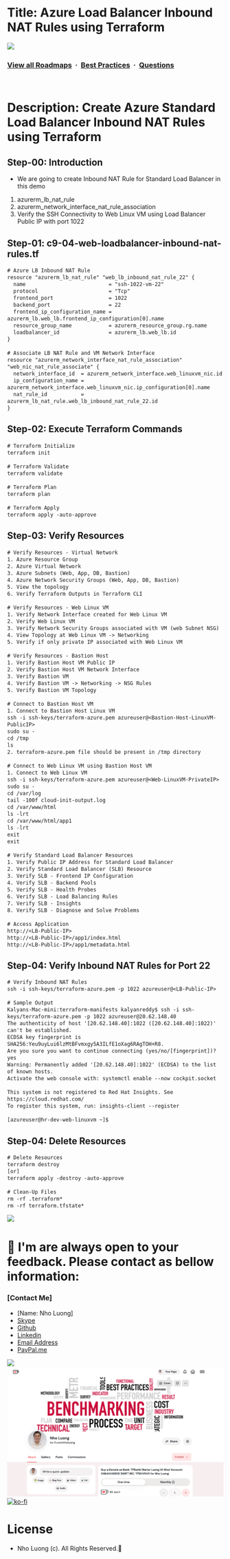 # Title: Azure Load Balancer Inbound NAT Rules using Terraform

![](https://i.imgur.com/waxVImv.png)
### [View all Roadmaps](https://github.com/nholuongut/all-roadmaps) &nbsp;&middot;&nbsp; [Best Practices](https://github.com/nholuongut/all-roadmaps/blob/main/public/best-practices/) &nbsp;&middot;&nbsp; [Questions](https://www.linkedin.com/in/nholuong/)
<br/>

# Description: Create Azure Standard Load Balancer Inbound NAT Rules using Terraform

## Step-00: Introduction
- We are going to create Inbound NAT Rule for Standard Load Balancer in this demo
1. azurerm_lb_nat_rule
2. azurerm_network_interface_nat_rule_association
3. Verify the SSH Connectivity to Web Linux VM using Load Balancer Public IP with port 1022

## Step-01: c9-04-web-loadbalancer-inbound-nat-rules.tf
```t
# Azure LB Inbound NAT Rule
resource "azurerm_lb_nat_rule" "web_lb_inbound_nat_rule_22" {
  name                           = "ssh-1022-vm-22"
  protocol                       = "Tcp"
  frontend_port                  = 1022
  backend_port                   = 22
  frontend_ip_configuration_name = azurerm_lb.web_lb.frontend_ip_configuration[0].name  
  resource_group_name            = azurerm_resource_group.rg.name
  loadbalancer_id                = azurerm_lb.web_lb.id
}

# Associate LB NAT Rule and VM Network Interface
resource "azurerm_network_interface_nat_rule_association" "web_nic_nat_rule_associate" {
  network_interface_id  = azurerm_network_interface.web_linuxvm_nic.id
  ip_configuration_name = azurerm_network_interface.web_linuxvm_nic.ip_configuration[0].name 
  nat_rule_id           = azurerm_lb_nat_rule.web_lb_inbound_nat_rule_22.id
}
```

## Step-02: Execute Terraform Commands
```t
# Terraform Initialize
terraform init

# Terraform Validate
terraform validate

# Terraform Plan
terraform plan

# Terraform Apply
terraform apply -auto-approve
```

## Step-03: Verify Resources
```t
# Verify Resources - Virtual Network
1. Azure Resource Group
2. Azure Virtual Network
3. Azure Subnets (Web, App, DB, Bastion)
4. Azure Network Security Groups (Web, App, DB, Bastion)
5. View the topology
6. Verify Terraform Outputs in Terraform CLI

# Verify Resources - Web Linux VM 
1. Verify Network Interface created for Web Linux VM
2. Verify Web Linux VM
3. Verify Network Security Groups associated with VM (web Subnet NSG)
4. View Topology at Web Linux VM -> Networking
5. Verify if only private IP associated with Web Linux VM

# Verify Resources - Bastion Host
1. Verify Bastion Host VM Public IP
2. Verify Bastion Host VM Network Interface
3. Verify Bastion VM
4. Verify Bastion VM -> Networking -> NSG Rules
5. Verify Bastion VM Topology

# Connect to Bastion Host VM
1. Connect to Bastion Host Linux VM
ssh -i ssh-keys/terraform-azure.pem azureuser@<Bastion-Host-LinuxVM-PublicIP>
sudo su - 
cd /tmp
ls 
2. terraform-azure.pem file should be present in /tmp directory

# Connect to Web Linux VM using Bastion Host VM
1. Connect to Web Linux VM
ssh -i ssh-keys/terraform-azure.pem azureuser@<Web-LinuxVM-PrivateIP>
sudo su - 
cd /var/log
tail -100f cloud-init-output.log
cd /var/www/html
ls -lrt
cd /var/www/html/app1
ls -lrt
exit
exit

# Verify Standard Load Balancer Resources
1. Verify Public IP Address for Standard Load Balancer
2. Verify Standard Load Balancer (SLB) Resource
3. Verify SLB - Frontend IP Configuration
4. Verify SLB - Backend Pools
5. Verify SLB - Health Probes
6. Verify SLB - Load Balancing Rules
7. Verify SLB - Insights
8. Verify SLB - Diagnose and Solve Problems

# Access Application
http://<LB-Public-IP>
http://<LB-Public-IP>/app1/index.html
http://<LB-Public-IP>/app1/metadata.html
```
## Step-04: Verify Inbound NAT Rules for Port 22
```t
# Verify Inbound NAT Rules
ssh -i ssh-keys/terraform-azure.pem -p 1022 azureuser@<LB-Public-IP>

# Sample Output
Kalyans-Mac-mini:terraform-manifests kalyanreddy$ ssh -i ssh-keys/terraform-azure.pem -p 1022 azureuser@20.62.148.40
The authenticity of host '[20.62.148.40]:1022 ([20.62.148.40]:1022)' can't be established.
ECDSA key fingerprint is SHA256:Yeu9uyLui6lzMtBFvmxgy5A3ILfE1oXag6RAgTOH+R8.
Are you sure you want to continue connecting (yes/no/[fingerprint])? yes
Warning: Permanently added '[20.62.148.40]:1022' (ECDSA) to the list of known hosts.
Activate the web console with: systemctl enable --now cockpit.socket

This system is not registered to Red Hat Insights. See https://cloud.redhat.com/
To register this system, run: insights-client --register

[azureuser@hr-dev-web-linuxvm ~]$ 

```

## Step-04: Delete Resources
```t
# Delete Resources
terraform destroy 
[or]
terraform apply -destroy -auto-approve

# Clean-Up Files
rm -rf .terraform* 
rm -rf terraform.tfstate*
```

![](https://i.imgur.com/waxVImv.png)
# 🚀 I'm are always open to your feedback.  Please contact as bellow information:
### [Contact Me]
* [Name: Nho Luong]
* [Skype](luongutnho_skype)
* [Github](https://github.com/nholuongut/)
* [Linkedin](https://www.linkedin.com/in/nholuong/)
* [Email Address](luongutnho@hotmail.com)
* [PayPal.me](https://www.paypal.com/paypalme/nholuongut)

![](https://i.imgur.com/waxVImv.png)
![](Donate.png)
[![ko-fi](https://ko-fi.com/img/githubbutton_sm.svg)](https://ko-fi.com/nholuong)

# License
* Nho Luong (c). All Rights Reserved.🌟